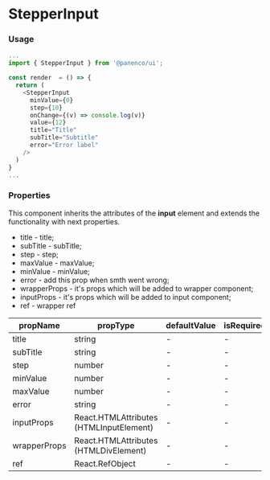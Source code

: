 # StepperInput

### Usage

```js
...
import { StepperInput } from '@panenco/ui';

const render  = () => {
  return (
    <StepperInput
      minValue={0}
      step={10}
      onChange={(v) => console.log(v)}
      value={12}
      title="Title"
      subTitle="Subtitle"
      error="Error label"
    />
  )
}
...
```

<!-- STORY -->

### Properties

This component inherits the attributes of the **input** element and extends the functionality with next properties.

- title - title;
- subTitle - subTitle;
- step - step;
- maxValue - maxValue;
- minValue - minValue;
- error - add this prop when smth went wrong;
- wrapperProps - it's props which will be added to wrapper component;
- inputProps - it's props which will be added to input component;
- ref - wrapper ref

| propName     | propType                                | defaultValue | isRequired |
| ------------ | --------------------------------------- | ------------ | ---------- |
| title        | string                                  | -            | -          |
| subTitle     | string                                  | -            | -          |
| step         | number                                  | -            | -          |
| minValue     | number                                  | -            | -          |
| maxValue     | number                                  | -            | -          |
| error        | string                                  | -            | -          |
| inputProps   | React.HTMLAttributes (HTMLInputElement) | -            | -          |
| wrapperProps | React.HTMLAttributes (HTMLDivElement)   | -            | -          |
| ref          | React.RefObject                         | -            | -          |
